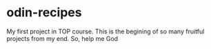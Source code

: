 # odin-recipes
My first project in TOP course. This is the begining of so many fruitful projects from my end. So, help me God
